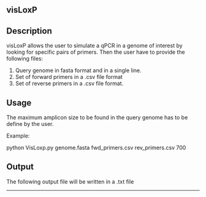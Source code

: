 ## visLoxP

Description
--------------------------------------
visLoxP allows the user to simulate a qPCR in a genome of interest by looking for specific pairs of primers.
Then the user have to provide the following files:
1. Query genome in fasta format and in a single line.
2. Set of forward primers in a .csv file format
3. Set of reverse primers in a .csv file format.

Usage
--------------------------------------------
The maximum amplicon size to be found in the query genome has to be define by the user.

Example:

python VisLoxp.py genome.fasta fwd_primers.csv rev_primers.csv 700

Output
-------------------------------------------------
The following output file will be written in a .txt file


----------

